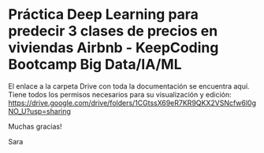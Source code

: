 # Práctica Deep Learning para predecir 3 clases de precios en viviendas Airbnb - KeepCoding Bootcamp Big Data/IA/ML

El enlace a la carpeta Drive con toda la documentación se encuentra aquí. Tiene todos los permisos necesarios para su visualización y edición: https://drive.google.com/drive/folders/1CGtssX69eR7KR9QKX2VSNcfw6l0gNO_U?usp=sharing

Muchas gracias!

Sara
